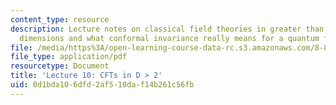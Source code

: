 ```yaml
---
content_type: resource
description: Lecture notes on classical field theories in greater than 2 spacetime
  dimensions and what conformal invariance really means for a quantum field theory.
file: /media/https%3A/open-learning-course-data-rc.s3.amazonaws.com/8-821-string-theory-fall-2008/0d1bda106dfd2af510daf14b261c56fb_lecture10.pdf
file_type: application/pdf
resourcetype: Document
title: 'Lecture 10: CFTs in D > 2'
uid: 0d1bda10-6dfd-2af5-10da-f14b261c56fb
---
```

